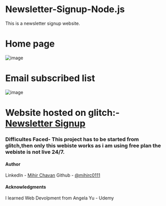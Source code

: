 # Newsletter-Signup-Node.js
This is a newsletter signup website.

# Home page
![image](https://user-images.githubusercontent.com/84846378/230717648-7ecc2c1d-c95d-4f90-a17f-b977bf64cc0f.png)

# Email subscribed list 
![image](https://user-images.githubusercontent.com/84846378/230717702-aaa57fa0-b6ed-499c-b7f8-c36c2204d8db.png)




# Website hosted on glitch:-[Newsletter Signup](https://newsletter-signup-website.glitch.me/)
### Difficultes Faced- This project has to be started from glitch,then only this webiste works as i am using free plan the webiste is not live 24/7.
#### Author

LinkedIn - [Mihir Chavan](https://www.linkedin.com/in/mihir-chavan-643615234/)
Github - [@mihirc0111](https://github.com/mihirc0111)

#### Acknowledgments

I learned Web Devolpment from Angela Yu - Udemy
